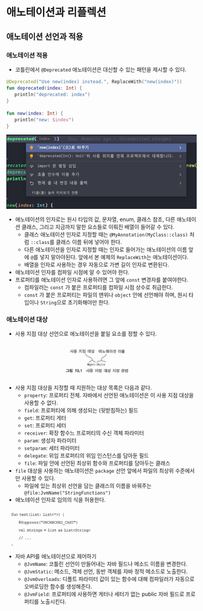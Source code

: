 # 애노테이션과 리플렉션

## 애노테이션 선언과 적용

### 애노테이션 적용

- 코틀린에서 `@Deprecated` 애노테이션은 대신할 수 있는 패턴을 제시할 수 있다.

```kotlin
@Deprecated("Use new(index) instead.", ReplaceWith("new(index)"))  
fun deprecated(index: Int) {  
   println("deprecated: index")  
}  
  
fun new(index: Int) {  
   println("new: $index")  
}
```

![](assets/Pasted%20image%2020230329190933.png)

- 애노테이션의 인자로는 원시 타입의 값, 문자열, enum, 클래스 참조, 다른 애노테이션 클래스, 그리고 지금까지 말한 요소들로 이뤄진 배열이 들어갈 수 있다.
	- 클래스 애노테이션 인자로 지정할 때는 `@MyAnnotation(MyClass::class)` 처럼 `::class`를 클래스 이름 뒤에 넣어야 한다.
	- 다른 애노테이션을 인자로 지정할 때는 인자로 들어가는 애노테이션의 이름 앞에 `@`를 넣지 말아야된다. 앞에서 본 예제의 `ReplaceWith`는 애노테이션이다.
	- 배열을 인자로 사용하는 경우 자동으로 가변 길이 인자로 변환된다.
- 애노테이션 인자를 컴파일 시점에 알 수 있어야 한다.
- 프로퍼티를 애노테이션 인자로 사용하려면 그 앞에 `const` 변경자를 붙여야한다.
	- 컴파일러는 `const` 가 붙은 프로퍼티를 컴파일 시점 상수로 취급한다.
	- `const` 가 붙은 프로퍼티는 파일의 맨위나 `object` 안에 선언해야 하며, 원시 타입이나 `String`으로 초기화해야만 한다.

### 애노테이션 대상

- 사용 지점 대상 선언으로 애노테이션을 붙일 요소를 정할 수 있다.

![](assets/Pasted%20image%2020230329195217.png)

- 사용 지점 대상을 지정할 때 지원하는 대상 목록은 다음과 같다.
	- `property`: 프로퍼티 전체. 자바에서 선언된 애노테이션은 이 사용 지점 대상을 사용할 수 없다.
	- `field`: 프로퍼티에 의해 생성되는 (뒷받침하는) 필드
	- `get`: 프로퍼티 게터
	- `set`: 프로퍼티 세터
	- `receiver`: 확장 함수느 프로퍼티의 수신 객체 파라미터
	- `param`: 생성자 파라미터
	- `setparam`: 세터 파라미터
	- `delegate`: 위임 프로퍼티의 위임 인스턴스를 담아둔 필드
	- `file`: 파일 안에 선언된 최상위 함수와 프로퍼티를 담아두는 클래스
- `file` 대상을 사용하는 애노테이션은 `package` 선언 앞에서 파일의 최상위 수준에서만 사용할 수 있다.
	- 파일에 있는 최상위 선언을 담는 클래스의 이름을 바꿔주는 `@file:JvmName("StringFunctions")`
- 애노테이션 인자로 임의의 식을 허용한다.

![](assets/Pasted%20image%2020230329195625.png)

- 자바 API를 애노테이션으로 제어하기
	- `@JvmName`: 코틀린 선언이 만들어내는 자바 필드나 메소드 이름을 변경한다.
	- `@JvmStatic`: 메소드, 객체 선언, 동반 객체를 자바 정적 메소드로 노출한다.
	- `@JvmOverloads`: 디폴트 파라미터 값이 있는 함수에 대해 컴파일러가 자동으로 오버로딩한 함수를 생성해준다.
	- `@JvmField`: 프로퍼티에 사용하면 게터나 세터가 없는 public 자바 필드로 프로퍼티를 노출시킨다.